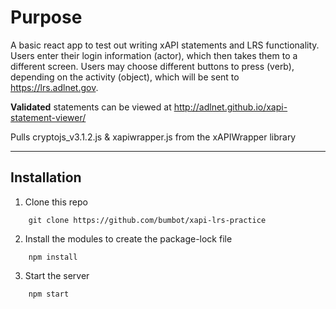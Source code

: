# Purpose

A basic react app to test out writing xAPI statements and LRS functionality. Users enter their login information (actor), which then takes them to a different screen. Users may choose different buttons to press (verb), depending on the activity (object), which will be sent to https://lrs.adlnet.gov.

**Validated** statements can be viewed at http://adlnet.github.io/xapi-statement-viewer/

Pulls cryptojs_v3.1.2.js & xapiwrapper.js from the xAPIWrapper library


***


## Installation

1. Clone this repo
```
    git clone https://github.com/bumbot/xapi-lrs-practice
```
2. Install the modules to create the package-lock file
```
    npm install
```
3. Start the server
```
    npm start
```